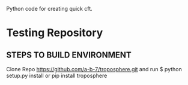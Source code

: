 Python code for creating quick cft.
# Testing Repository
## STEPS TO BUILD ENVIRONMENT
Clone Repo https://github.com/a-b-7/troposphere.git and run $ python setup.py install 
or
pip install troposphere
